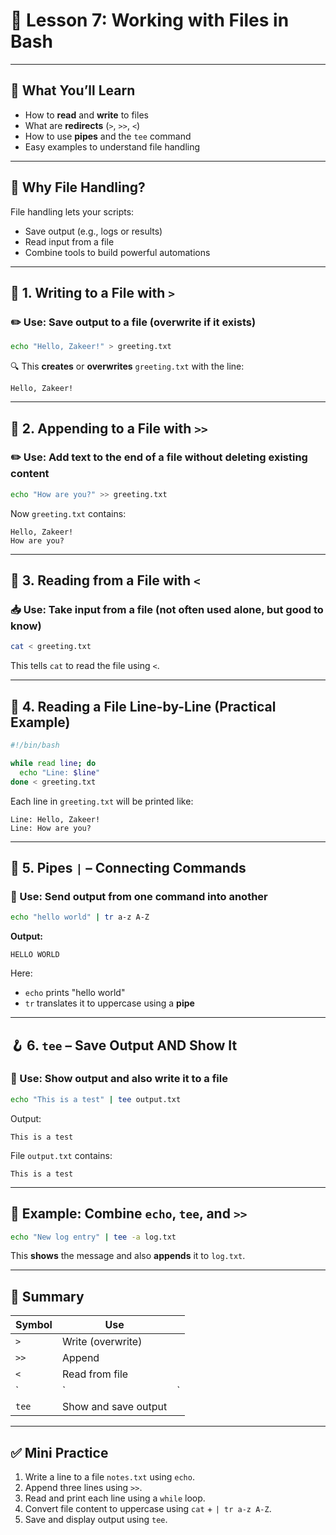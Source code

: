 # 📄 Lesson 7: Working with Files in Bash

---

## 🎯 What You’ll Learn

* How to **read** and **write** to files
* What are **redirects** (`>`, `>>`, `<`)
* How to use **pipes** and the `tee` command
* Easy examples to understand file handling

---

## 📘 Why File Handling?

File handling lets your scripts:

* Save output (e.g., logs or results)
* Read input from a file
* Combine tools to build powerful automations

---

## 📂 1. Writing to a File with `>`

### ✏️ Use: Save output to a file (overwrite if it exists)

```bash
echo "Hello, Zakeer!" > greeting.txt
```

🔍 This **creates** or **overwrites** `greeting.txt` with the line:

```
Hello, Zakeer!
```

---

## 📑 2. Appending to a File with `>>`

### ✏️ Use: Add text to the end of a file without deleting existing content

```bash
echo "How are you?" >> greeting.txt
```

Now `greeting.txt` contains:

```
Hello, Zakeer!
How are you?
```

---

## 📖 3. Reading from a File with `<`

### 📥 Use: Take input from a file (not often used alone, but good to know)

```bash
cat < greeting.txt
```

This tells `cat` to read the file using `<`.

---

## 📃 4. Reading a File Line-by-Line (Practical Example)

```bash
#!/bin/bash

while read line; do
  echo "Line: $line"
done < greeting.txt
```

Each line in `greeting.txt` will be printed like:

```
Line: Hello, Zakeer!
Line: How are you?
```

---

## 🔗 5. Pipes `|` – Connecting Commands

### 🔧 Use: Send output from one command into another

```bash
echo "hello world" | tr a-z A-Z
```

**Output:**

```
HELLO WORLD
```

Here:

* `echo` prints "hello world"
* `tr` translates it to uppercase using a **pipe**

---

## 🪝 6. `tee` – Save Output **AND** Show It

### 🧰 Use: Show output and also write it to a file

```bash
echo "This is a test" | tee output.txt
```

Output:

```
This is a test
```

File `output.txt` contains:

```
This is a test
```

---

## 🧪 Example: Combine `echo`, `tee`, and `>>`

```bash
echo "New log entry" | tee -a log.txt
```

This **shows** the message and also **appends** it to `log.txt`.

---

## 🧠 Summary

| Symbol | Use                  |                                |
| ------ | -------------------- | ------------------------------ |
| `>`    | Write (overwrite)    |                                |
| `>>`   | Append               |                                |
| `<`    | Read from file       |                                |
| `|`     | `|`                 | Pipe output to another command |
| `tee`  | Show and save output |                                |

---

## ✅ Mini Practice

1. Write a line to a file `notes.txt` using `echo`.
2. Append three lines using `>>`.
3. Read and print each line using a `while` loop.
4. Convert file content to uppercase using `cat` + `| tr a-z A-Z`.
5. Save and display output using `tee`.
